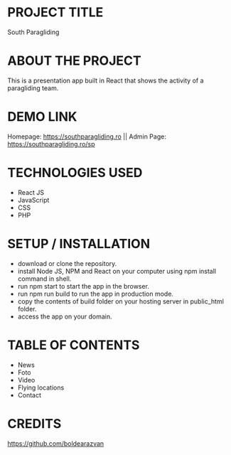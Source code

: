 # PROJECT TITLE
South Paragliding

# ABOUT THE PROJECT
This is a presentation app built in React that shows the activity of a paragliding team. 

# DEMO LINK
Homepage: https://southparagliding.ro 
 ||
Admin Page: https://southparagliding.ro/sp

# TECHNOLOGIES USED
- React JS
- JavaScript
- CSS
- PHP

# SETUP / INSTALLATION
- download or clone the repository.
- install Node JS, NPM and React on your computer using npm install command in shell. 
- run npm start to start the app in the browser.
- run npm run build to run the app in production mode.
- copy the contents of build folder on your hosting server in public_html folder.
- access the app on your domain.

# TABLE OF CONTENTS
- News
- Foto 
- Video
- Flying locations
- Contact

# CREDITS
https://github.com/boldearazvan